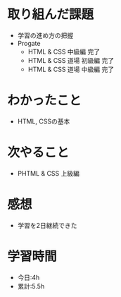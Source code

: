 # 取り組んだ課題
- 学習の進め方の把握
- Progate
  - HTML & CSS 中級編 完了
  - HTML & CSS 道場 初級編 完了
  - HTML & CSS 道場 中級編 完了
# わかったこと
- HTML, CSSの基本
# 次やること
- PHTML & CSS 上級編
# 感想
- 学習を2日継続できた
# 学習時間
- 今日:4h
- 累計:5.5h